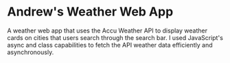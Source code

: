 # Andrew's Weather Web App
A weather web app that uses the Accu Weather API to display weather cards on cities that users search through the search bar. I used JavaScript's async and class capabilities to fetch the API weather data efficiently and asynchronously. 
